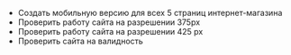 
* Создать мобильную версию для всех 5 страниц интернет-магазина
* Проверить работу сайта на разрешении 375px
* Проверить работу сайта на разрешении 425 px
* Проверить сайта на валидность





